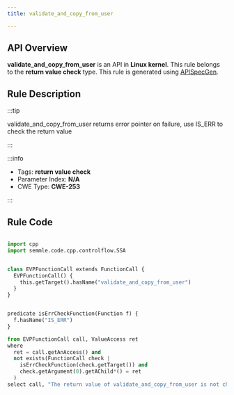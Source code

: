 ```yaml
---
title: validate_and_copy_from_user

---
```



## API Overview
**validate_and_copy_from_user** is an API in **Linux kernel**. This rule belongs to the **return value check** type. This rule is generated using [APISpecGen](../../tools/APISpecGen).
## Rule Description

:::tip

validate_and_copy_from_user returns error pointer on failure, use IS_ERR to check the return value

:::

:::info

- Tags: **return value check**
- Parameter Index: **N/A**
- CWE Type: **CWE-253**

:::

## Rule Code
```python

import cpp
import semmle.code.cpp.controlflow.SSA


class EVPFunctionCall extends FunctionCall {
  EVPFunctionCall() {
    this.getTarget().hasName("validate_and_copy_from_user")
  }
}


predicate isErrCheckFunction(Function f) {
  f.hasName("IS_ERR") 
}

from EVPFunctionCall call, ValueAccess ret
where
  ret = call.getAnAccess() and
  not exists(FunctionCall check |
    isErrCheckFunction(check.getTarget()) and
    check.getArgument(0).getAChild*() = ret
  )
select call, "The return value of validate_and_copy_from_user is not checked with IS_ERR."
    
```
